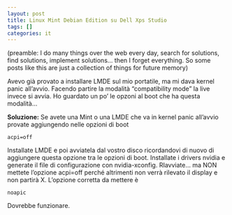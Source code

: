 ```yaml
---
layout: post
title: Linux Mint Debian Edition su Dell Xps Studio
tags: []
categories: it
---
```


(preamble: I do many things over the web every day, search for solutions, find solutions, implement solutions… then I forget everything. So some posts like this are just a collection of things for future memory)

Avevo già provato a installare LMDE sul mio portatile, ma mi dava kernel panic all’avvio. Facendo partire la modalità “compatibility mode” la live invece si avvia. Ho guardato un po’ le opzoni al boot che ha questa modalità…

**Soluzione:**
Se avete una Mint o una LMDE che va in kernel panic all’avvio provate aggiungendo nelle opzioni di boot

    acpi=off

Installate LMDE e poi avviatela dal vostro disco ricordandovi di nuovo di aggiungere questa opzione tra le opzioni di boot. Installate i drivers nvidia e generate il file di configurazione con nvidia-xconfig. RIavviate… ma NON mettete l’opzione acpi=off perché altrimenti non verrà rilevato il display e non partirà X. L’opzione corretta da mettere è

    noapic

Dovrebbe funzionare.
